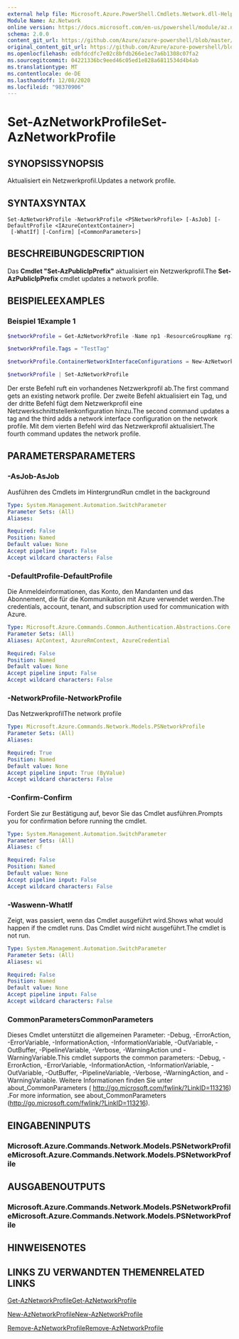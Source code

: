 ```yaml
---
external help file: Microsoft.Azure.PowerShell.Cmdlets.Network.dll-Help.xml
Module Name: Az.Network
online version: https://docs.microsoft.com/en-us/powershell/module/az.network/set-aznetworkprofile
schema: 2.0.0
content_git_url: https://github.com/Azure/azure-powershell/blob/master/src/Network/Network/help/Set-AzNetworkProfile.md
original_content_git_url: https://github.com/Azure/azure-powershell/blob/master/src/Network/Network/help/Set-AzNetworkProfile.md
ms.openlocfilehash: edbfdcdfc7e02c8bfdb266e1ec7a6b1308c07fa2
ms.sourcegitcommit: 04221336bc9eed46c05ed1e828a6811534d4b4ab
ms.translationtype: MT
ms.contentlocale: de-DE
ms.lasthandoff: 12/08/2020
ms.locfileid: "98370906"
---
```

# <span data-ttu-id="f78d8-101">Set-AzNetworkProfile</span><span class="sxs-lookup"><span data-stu-id="f78d8-101">Set-AzNetworkProfile</span></span>

## <span data-ttu-id="f78d8-102">SYNOPSIS</span><span class="sxs-lookup"><span data-stu-id="f78d8-102">SYNOPSIS</span></span>
<span data-ttu-id="f78d8-103">Aktualisiert ein Netzwerkprofil.</span><span class="sxs-lookup"><span data-stu-id="f78d8-103">Updates a network profile.</span></span>

## <span data-ttu-id="f78d8-104">SYNTAX</span><span class="sxs-lookup"><span data-stu-id="f78d8-104">SYNTAX</span></span>

```
Set-AzNetworkProfile -NetworkProfile <PSNetworkProfile> [-AsJob] [-DefaultProfile <IAzureContextContainer>]
 [-WhatIf] [-Confirm] [<CommonParameters>]
```

## <span data-ttu-id="f78d8-105">BESCHREIBUNG</span><span class="sxs-lookup"><span data-stu-id="f78d8-105">DESCRIPTION</span></span>
<span data-ttu-id="f78d8-106">Das **Cmdlet "Set-AzPublicIpPrefix"** aktualisiert ein Netzwerkprofil.</span><span class="sxs-lookup"><span data-stu-id="f78d8-106">The **Set-AzPublicIpPrefix** cmdlet updates a network profile.</span></span>

## <span data-ttu-id="f78d8-107">BEISPIELE</span><span class="sxs-lookup"><span data-stu-id="f78d8-107">EXAMPLES</span></span>

### <span data-ttu-id="f78d8-108">Beispiel 1</span><span class="sxs-lookup"><span data-stu-id="f78d8-108">Example 1</span></span>
```powershell
$networkProfile = Get-AzNetworkProfile -Name np1 -ResourceGroupName rg1

$networkProfile.Tags = "TestTag"

$networkProfile.ContainerNetworkInterfaceConfigurations = New-AzNetworkProfileContainerNicConfig -Name cnicconfig1

$networkProfile | Set-AzNetworkProfile
```

<span data-ttu-id="f78d8-109">Der erste Befehl ruft ein vorhandenes Netzwerkprofil ab.</span><span class="sxs-lookup"><span data-stu-id="f78d8-109">The first command gets an existing network profile.</span></span> <span data-ttu-id="f78d8-110">Der zweite Befehl aktualisiert ein Tag, und der dritte Befehl fügt dem Netzwerkprofil eine Netzwerkschnittstellenkonfiguration hinzu.</span><span class="sxs-lookup"><span data-stu-id="f78d8-110">The second command updates a tag and the third adds a network interface configuration on the network profile.</span></span> <span data-ttu-id="f78d8-111">Mit dem vierten Befehl wird das Netzwerkprofil aktualisiert.</span><span class="sxs-lookup"><span data-stu-id="f78d8-111">The fourth command updates the network profile.</span></span>

## <span data-ttu-id="f78d8-112">PARAMETERS</span><span class="sxs-lookup"><span data-stu-id="f78d8-112">PARAMETERS</span></span>

### <span data-ttu-id="f78d8-113">-AsJob</span><span class="sxs-lookup"><span data-stu-id="f78d8-113">-AsJob</span></span>
<span data-ttu-id="f78d8-114">Ausführen des Cmdlets im Hintergrund</span><span class="sxs-lookup"><span data-stu-id="f78d8-114">Run cmdlet in the background</span></span>

```yaml
Type: System.Management.Automation.SwitchParameter
Parameter Sets: (All)
Aliases:

Required: False
Position: Named
Default value: None
Accept pipeline input: False
Accept wildcard characters: False
```

### <span data-ttu-id="f78d8-115">-DefaultProfile</span><span class="sxs-lookup"><span data-stu-id="f78d8-115">-DefaultProfile</span></span>
<span data-ttu-id="f78d8-116">Die Anmeldeinformationen, das Konto, den Mandanten und das Abonnement, die für die Kommunikation mit Azure verwendet werden.</span><span class="sxs-lookup"><span data-stu-id="f78d8-116">The credentials, account, tenant, and subscription used for communication with Azure.</span></span>

```yaml
Type: Microsoft.Azure.Commands.Common.Authentication.Abstractions.Core.IAzureContextContainer
Parameter Sets: (All)
Aliases: AzContext, AzureRmContext, AzureCredential

Required: False
Position: Named
Default value: None
Accept pipeline input: False
Accept wildcard characters: False
```

### <span data-ttu-id="f78d8-117">-NetworkProfile</span><span class="sxs-lookup"><span data-stu-id="f78d8-117">-NetworkProfile</span></span>
<span data-ttu-id="f78d8-118">Das Netzwerkprofil</span><span class="sxs-lookup"><span data-stu-id="f78d8-118">The network profile</span></span>

```yaml
Type: Microsoft.Azure.Commands.Network.Models.PSNetworkProfile
Parameter Sets: (All)
Aliases:

Required: True
Position: Named
Default value: None
Accept pipeline input: True (ByValue)
Accept wildcard characters: False
```

### <span data-ttu-id="f78d8-119">-Confirm</span><span class="sxs-lookup"><span data-stu-id="f78d8-119">-Confirm</span></span>
<span data-ttu-id="f78d8-120">Fordert Sie zur Bestätigung auf, bevor Sie das Cmdlet ausführen.</span><span class="sxs-lookup"><span data-stu-id="f78d8-120">Prompts you for confirmation before running the cmdlet.</span></span>

```yaml
Type: System.Management.Automation.SwitchParameter
Parameter Sets: (All)
Aliases: cf

Required: False
Position: Named
Default value: None
Accept pipeline input: False
Accept wildcard characters: False
```

### <span data-ttu-id="f78d8-121">-Waswenn</span><span class="sxs-lookup"><span data-stu-id="f78d8-121">-WhatIf</span></span>
<span data-ttu-id="f78d8-122">Zeigt, was passiert, wenn das Cmdlet ausgeführt wird.</span><span class="sxs-lookup"><span data-stu-id="f78d8-122">Shows what would happen if the cmdlet runs.</span></span>
<span data-ttu-id="f78d8-123">Das Cmdlet wird nicht ausgeführt.</span><span class="sxs-lookup"><span data-stu-id="f78d8-123">The cmdlet is not run.</span></span>

```yaml
Type: System.Management.Automation.SwitchParameter
Parameter Sets: (All)
Aliases: wi

Required: False
Position: Named
Default value: None
Accept pipeline input: False
Accept wildcard characters: False
```

### <span data-ttu-id="f78d8-124">CommonParameters</span><span class="sxs-lookup"><span data-stu-id="f78d8-124">CommonParameters</span></span>
<span data-ttu-id="f78d8-125">Dieses Cmdlet unterstützt die allgemeinen Parameter: -Debug, -ErrorAction, -ErrorVariable, -InformationAction, -InformationVariable, -OutVariable, -OutBuffer, -PipelineVariable, -Verbose, -WarningAction und -WarningVariable.</span><span class="sxs-lookup"><span data-stu-id="f78d8-125">This cmdlet supports the common parameters: -Debug, -ErrorAction, -ErrorVariable, -InformationAction, -InformationVariable, -OutVariable, -OutBuffer, -PipelineVariable, -Verbose, -WarningAction, and -WarningVariable.</span></span> <span data-ttu-id="f78d8-126">Weitere Informationen finden Sie unter about_CommonParameters ( http://go.microsoft.com/fwlink/?LinkID=113216) .</span><span class="sxs-lookup"><span data-stu-id="f78d8-126">For more information, see about_CommonParameters (http://go.microsoft.com/fwlink/?LinkID=113216).</span></span>

## <span data-ttu-id="f78d8-127">EINGABEN</span><span class="sxs-lookup"><span data-stu-id="f78d8-127">INPUTS</span></span>

### <span data-ttu-id="f78d8-128">Microsoft.Azure.Commands.Network.Models.PSNetworkProfile</span><span class="sxs-lookup"><span data-stu-id="f78d8-128">Microsoft.Azure.Commands.Network.Models.PSNetworkProfile</span></span>

## <span data-ttu-id="f78d8-129">AUSGABEN</span><span class="sxs-lookup"><span data-stu-id="f78d8-129">OUTPUTS</span></span>

### <span data-ttu-id="f78d8-130">Microsoft.Azure.Commands.Network.Models.PSNetworkProfile</span><span class="sxs-lookup"><span data-stu-id="f78d8-130">Microsoft.Azure.Commands.Network.Models.PSNetworkProfile</span></span>

## <span data-ttu-id="f78d8-131">HINWEISE</span><span class="sxs-lookup"><span data-stu-id="f78d8-131">NOTES</span></span>

## <span data-ttu-id="f78d8-132">LINKS ZU VERWANDTEN THEMEN</span><span class="sxs-lookup"><span data-stu-id="f78d8-132">RELATED LINKS</span></span>

[<span data-ttu-id="f78d8-133">Get-AzNetworkProfile</span><span class="sxs-lookup"><span data-stu-id="f78d8-133">Get-AzNetworkProfile</span></span>](./Get-AzNetworkProfile.md)

[<span data-ttu-id="f78d8-134">New-AzNetworkProfile</span><span class="sxs-lookup"><span data-stu-id="f78d8-134">New-AzNetworkProfile</span></span>](./New-AzNetworkProfile.md)

[<span data-ttu-id="f78d8-135">Remove-AzNetworkProfile</span><span class="sxs-lookup"><span data-stu-id="f78d8-135">Remove-AzNetworkProfile</span></span>](./Remove-AzNetworkProfile.md)
